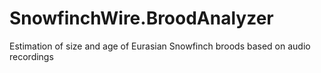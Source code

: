 # SnowfinchWire.BroodAnalyzer
Estimation of size and age of Eurasian Snowfinch broods based on audio recordings
